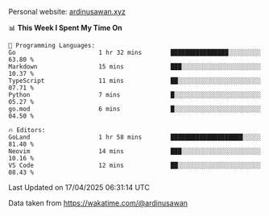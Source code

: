 Personal website: [ardinusawan.xyz](https://ardinusawan.xyz)

<!--START_SECTION:waka-->
📊 **This Week I Spent My Time On** 

```text
💬 Programming Languages: 
Go                       1 hr 32 mins        ████████████████░░░░░░░░░   63.80 % 
Markdown                 15 mins             ███░░░░░░░░░░░░░░░░░░░░░░   10.37 % 
TypeScript               11 mins             ██░░░░░░░░░░░░░░░░░░░░░░░   07.71 % 
Python                   7 mins              █░░░░░░░░░░░░░░░░░░░░░░░░   05.27 % 
go.mod                   6 mins              █░░░░░░░░░░░░░░░░░░░░░░░░   04.50 % 

🔥 Editors: 
GoLand                   1 hr 58 mins        ████████████████████░░░░░   81.40 % 
Neovim                   14 mins             ███░░░░░░░░░░░░░░░░░░░░░░   10.16 % 
VS Code                  12 mins             ██░░░░░░░░░░░░░░░░░░░░░░░   08.43 % 
```


 Last Updated on 17/04/2025 06:31:14 UTC
<!--END_SECTION:waka-->
Data taken from https://wakatime.com/@ardinusawan
